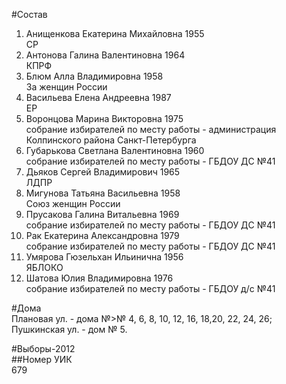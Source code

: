 #Состав  
1. Анищенкова Екатерина Михайловна 1955  
    СР  
2. Антонова Галина Валентиновна 1964  
    КПРФ  
3. Блюм Алла Владимировна 1958  
    За женщин России  
4. Васильева Елена Андреевна 1987  
    ЕР  
5. Воронцова Марина Викторовна 1975  
    собрание избирателей по месту работы - администрация Колпинского района Санкт-Петербурга  
6. Губарькова Светлана Валентиновна 1960  
    собрание избирателей по месту работы - ГБДОУ ДС №41  
7. Дьяков Сергей Владимирович 1965  
    ЛДПР  
8. Мигунова Татьяна Васильевна 1958  
    Союз женщин России  
9. Прусакова Галина Витальевна 1969  
    собрание избирателей по месту работы - ГБДОУ ДС №41  
10. Рак Екатерина Александровна 1979  
    собрание избирателей по месту работы - ГБДОУ ДС №41  
11. Умярова Гюзельхан Ильинична 1956  
    ЯБЛОКО  
12. Шатова Юлия Владимировна 1976  
    собрание избирателей по месту работы - ГБДОУ д/с №41  
  
#Дома  
Плановая ул. - дома №>№ 4, 6, 8, 10, 12, 16, 18,20, 22, 24, 26; Пушкинская ул. - дом № 5.  
  
#Выборы-2012  
##Номер УИК  
679  
